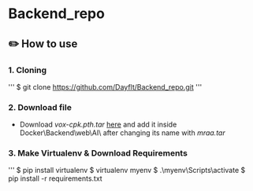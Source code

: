 # Backend_repo

## ✏️ How to use 
### 1. Cloning
'''
$ git clone https://github.com/Dayflt/Backend_repo.git
'''
### 2. Download file
- Download *vox-cpk.pth.tar* [here](https://drive.google.com/drive/folders/1PyQJmkdCsAkOYwUyaj_l-l0as-iLDgeH) and add it inside Docker\Backend\web\AI\ after changing its name with *mraa.tar*

### 3. Make Virtualenv & Download Requirements
'''
$ pip install virtualenv
$ virtualenv myenv
$ .\myenv\Scripts\activate
$ pip install -r requirements.txt

